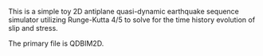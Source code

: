 This is a simple toy 2D antiplane quasi-dynamic earthquake sequence simulator utilizing Runge-Kutta 4/5 to solve for the time history evolution of slip and stress.

The primary file is QDBIM2D.
